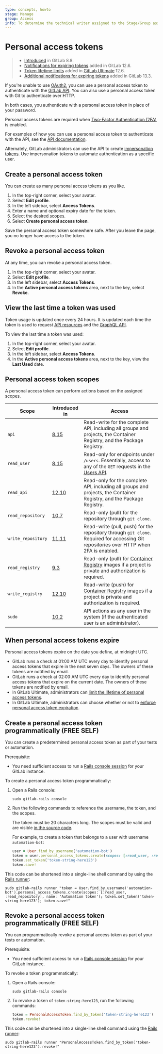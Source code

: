 ```yaml
---
type: concepts, howto
stage: Manage
group: Access
info: To determine the technical writer assigned to the Stage/Group associated with this page, see https://about.gitlab.com/handbook/engineering/ux/technical-writing/#assignments
---
```


# Personal access tokens

> - [Introduced](https://gitlab.com/gitlab-org/gitlab-foss/-/merge_requests/3749) in GitLab 8.8.
> - [Notifications for expiring tokens](https://gitlab.com/gitlab-org/gitlab/-/issues/3649) added in GitLab 12.6.
> - [Token lifetime limits](https://gitlab.com/gitlab-org/gitlab/-/issues/3649) added in [GitLab Ultimate](https://about.gitlab.com/pricing/) 12.6.
> - [Additional notifications for expiring tokens](https://gitlab.com/gitlab-org/gitlab/-/issues/214721) added in GitLab 13.3.

If you're unable to use [OAuth2](../../api/oauth2.md), you can use a personal access token to authenticate with the [GitLab API](../../api/README.md#personalproject-access-tokens). You can also use a personal access token with Git to authenticate over HTTP.

In both cases, you authenticate with a personal access token in place of your password.

Personal access tokens are required when [Two-Factor Authentication (2FA)](account/two_factor_authentication.md) is enabled. 

For examples of how you can use a personal access token to authenticate with the API, see the [API documentation](../../api/README.md#personalproject-access-tokens).

Alternately, GitLab administrators can use the API to create [impersonation tokens](../../api/README.md#impersonation-tokens).
Use impersonation tokens to automate authentication as a specific user.

## Create a personal access token

You can create as many personal access tokens as you like.

1. In the top-right corner, select your avatar.
1. Select **Edit profile**.
1. In the left sidebar, select **Access Tokens**.
1. Enter a name and optional expiry date for the token.
1. Select the [desired scopes](#personal-access-token-scopes).
1. Select **Create personal access token**.

Save the personal access token somewhere safe. After you leave the page,
you no longer have access to the token.

## Revoke a personal access token

At any time, you can revoke a personal access token.

1. In the top-right corner, select your avatar.
1. Select **Edit profile**.
1. In the left sidebar, select **Access Tokens**.
1. In the **Active personal access tokens** area, next to the key, select **Revoke**.

## View the last time a token was used

Token usage is updated once every 24 hours. It is updated each time the token is used to request
[API resources](../../api/api_resources.md) and the [GraphQL API](../../api/graphql/index.md).

To view the last time a token was used:

1. In the top-right corner, select your avatar.
1. Select **Edit profile**.
1. In the left sidebar, select **Access Tokens**.
1. In the **Active personal access tokens** area, next to the key, view the **Last Used** date.

## Personal access token scopes

A personal access token can perform actions based on the assigned scopes.

| Scope              | Introduced in | Access      |
| ------------------ | ------------- | ----------- |
| `api`              | [8.15](https://gitlab.com/gitlab-org/gitlab-foss/-/merge_requests/5951)   | Read-write for the complete API, including all groups and projects, the Container Registry, and the Package Registry. |
| `read_user`        | [8.15](https://gitlab.com/gitlab-org/gitlab-foss/-/merge_requests/5951)   | Read-only for endpoints under `/users`. Essentially, access to any of the `GET` requests in the [Users API](../../api/users.md). |
| `read_api`         | [12.10](https://gitlab.com/gitlab-org/gitlab/-/merge_requests/28944)      | Read-only for the complete API, including all groups and projects, the Container Registry, and the Package Registry. |
| `read_repository`  | [10.7](https://gitlab.com/gitlab-org/gitlab-foss/-/merge_requests/17894)  | Read-only (pull) for the repository through `git clone`. |
| `write_repository` | [11.11](https://gitlab.com/gitlab-org/gitlab-foss/-/merge_requests/26021) | Read-write (pull, push) for the repository through `git clone`. Required for accessing Git repositories over HTTP when 2FA is enabled. |
| `read_registry`    | [9.3](https://gitlab.com/gitlab-org/gitlab-foss/-/merge_requests/11845)   | Read-only (pull) for [Container Registry](../packages/container_registry/index.md) images if a project is private and authorization is required. |
| `write_registry`    | [12.10](https://gitlab.com/gitlab-org/gitlab/-/merge_requests/28958)     | Read-write (push) for [Container Registry](../packages/container_registry/index.md) images if a project is private and authorization is required. |
| `sudo`             | [10.2](https://gitlab.com/gitlab-org/gitlab-foss/-/merge_requests/14838)  | API actions as any user in the system (if the authenticated user is an administrator). |

## When personal access tokens expire

Personal access tokens expire on the date you define, at midnight UTC.

- GitLab runs a check at 01:00 AM UTC every day to identify personal access tokens that expire in the next seven days. The owners of these tokens are notified by email.
- GitLab runs a check at 02:00 AM UTC every day to identify personal access tokens that expire on the current date. The owners of these tokens are notified by email.
- In GitLab Ultimate, administrators can [limit the lifetime of personal access tokens](../admin_area/settings/account_and_limit_settings.md#limiting-lifetime-of-personal-access-tokens).
- In GitLab Ultimate, administrators can choose whether or not to [enforce personal access token expiration](../admin_area/settings/account_and_limit_settings.md#optional-non-enforcement-of-personal-access-token-expiration).

## Create a personal access token programmatically **(FREE SELF)**

You can create a predetermined personal access token
as part of your tests or automation.

Prerequisite:

- You need sufficient access to run a
  [Rails console session](../../administration/operations/rails_console.md#starting-a-rails-console-session)
  for your GitLab instance.

To create a personal access token programmatically:

1. Open a Rails console:

   ```shell
   sudo gitlab-rails console
   ```

1. Run the following commands to reference the username, the token, and the scopes.
   
   The token must be 20 characters long. The scopes must be valid and are visible
   [in the source code](https://gitlab.com/gitlab-org/gitlab/-/blob/master/lib/gitlab/auth.rb).
   
   For example, to create a token that belongs to a user with username `automation-bot`:

   ```ruby
   user = User.find_by_username('automation-bot')
   token = user.personal_access_tokens.create(scopes: [:read_user, :read_repository], name: 'Automation token')
   token.set_token('token-string-here123')
   token.save!
   ```

This code can be shortened into a single-line shell command by using the
[Rails runner](../../administration/troubleshooting/debug.md#using-the-rails-runner):

```shell
sudo gitlab-rails runner "token = User.find_by_username('automation-bot').personal_access_tokens.create(scopes: [:read_user, :read_repository], name: 'Automation token'); token.set_token('token-string-here123'); token.save!"
```

## Revoke a personal access token programmatically **(FREE SELF)**

You can programmatically revoke a personal access token
as part of your tests or automation.

Prerequisite:

- You need sufficient access to run a [Rails console session](../../administration/operations/rails_console.md#starting-a-rails-console-session)
  for your GitLab instance.

To revoke a token programmatically:

1. Open a Rails console:

   ```shell
   sudo gitlab-rails console
   ```
   
1. To revoke a token of `token-string-here123`, run the following commands:

   ```ruby
   token = PersonalAccessToken.find_by_token('token-string-here123')
   token.revoke!
   ```

This code can be shortened into a single-line shell command using the
[Rails runner](../../administration/troubleshooting/debug.md#using-the-rails-runner):

```shell
sudo gitlab-rails runner "PersonalAccessToken.find_by_token('token-string-here123').revoke!"
```

<!-- ## Troubleshooting

Include any troubleshooting steps that you can foresee. If you know beforehand what issues
one might have when setting this up, or when something is changed, or on upgrading, it's
important to describe those, too. Think of things that may go wrong and include them here.
This is important to minimize requests for support, and to avoid doc comments with
questions that you know someone might ask.

Each scenario can be a third-level heading, e.g. `### Getting error message X`.
If you have none to add when creating a doc, leave this section in place
but commented out to help encourage others to add to it in the future. -->
